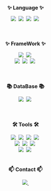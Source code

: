 <!--타이틀 부분-->
<div align="center">

</div>

<!--내용 부분-->
<h3 align="center">✨ Language ✨</h3>
<div align="center">
  <img src="https://img.shields.io/badge/python-3670A0?style=for-the-badge&logo=python&logoColor=ffdd54" />&nbsp
  <img src="https://img.shields.io/badge/pandas-150458.svg?style=for-the-badge&logo=pandas&logoColor=white" />&nbsp
  <img src="https://img.shields.io/badge/numpy-4d77cf.svg?style=for-the-badge&logo=numpy&logoColor=white" />&nbsp
  <img src="https://img.shields.io/badge/Matplotlib-11557c.svg?style=for-the-badge&logo=Matplotlib&logoColor=white" />&nbsp
</div>

<br>

<br>

<h3 align="center">✨ FrameWork ✨</h3>
<div align="center">
  <img src="https://img.shields.io/badge/Flutter-20232a.svg?style=for-the-badge&logo=flutter&logoColor=61DAFB" />&nbsp
  <img src="https://img.shields.io/badge/SwiftUI-08253c.svg?style=for-the-badge&logo=swift&logoColor=4d77cf" />&nbsp
</div>

<div align="center">
   <img src="https://img.shields.io/badge/HuggingFace-E34F26.svg?style=for-the-badge&logo=huggingface&logoColor=white" />&nbsp
   <img src="https://img.shields.io/badge/FastAPI-1EBC8F.svg?style=for-the-badge&logo=fastapi&logoColor=20232a" />&nbsp
   <img src="https://img.shields.io/badge/Scikit Learn-E34F26.svg?style=for-the-badge&logo=scikitlearn&logoColor=white" />&nbsp
</div>

<br>


<br>

<h3 align="center">📚 DataBase 📚</h3>
<div align="center">
  <img src="https://img.shields.io/badge/MySQL-11557c.svg?style=for-the-badge&logo=mysql&logoColor=white" />&nbsp
  <img src="https://img.shields.io/badge/FireBase-181717.svg?style=for-the-badge&logo=firebase&logoColor=white" />&nbsp
</div>

<br>

<br>

<h3 align="center">🛠 Tools 🛠</h3>
<div align="center">
  <img src="https://img.shields.io/badge/Docker-white.svg?style=for-the-badge&logo=docker&logoColor=blue" />&nbsp
  <img src="https://img.shields.io/badge/Jenkins-red.svg?style=for-the-badge&logo=jenkins&logoColor=white" />&nbsp
  <img src="https://img.shields.io/badge/git-brown.svg?style=for-the-badge&logo=git&logoColor=white" />&nbsp
  <img src="https://img.shields.io/badge/github-181717.svg?style=for-the-badge&logo=github&logoColor=white" />&nbsp

</div>

<div align="center">
  <img src="https://img.shields.io/badge/Notion-F3F3F3.svg?style=for-the-badge&logo=notion&logoColor=black" />&nbsp
  <img src="https://img.shields.io/badge/Fork-08253c.svg?style=for-the-badge&logo=fork&logoColor=37abff" />&nbsp
  <img src="https://img.shields.io/badge/figma-F24E1E.svg?style=for-the-badge&logo=figma&logoColor=white" />&nbsp
</div>

<div align="center">
  <img src="https://img.shields.io/badge/VSCode-2C2C32.svg?style=for-the-badge&logo=visualstudiocode&logoColor=22ABF3" />&nbsp
  <img src="https://img.shields.io/badge/jupyter-2C2C32.svg?style=for-the-badge&logo=jupyter&logoColor=F37726" />&nbsp
<!--   <img src="https://img.shields.io/badge/Colab-2C2C32.svg?style=for-the-badge&logo=googlecolab&logoColor=F9AB00" />&nbsp -->
</div>

<br>

<h3 align="center">📫 Contact 📫</h3>
<div align="center">
  <a href="mailto:dnjsd98@gmail.com">
    <img
      src="https://img.shields.io/badge/dnjsd98@gmail.com-D14836?style=for-the-badge&logo=gmail&logoColor=white"/>&nbsp
  </a>
</div>
